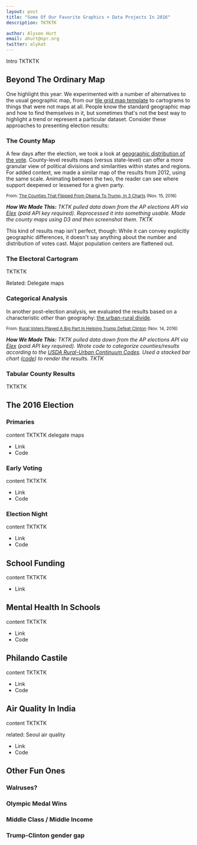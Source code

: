 ```yaml
---
layout: post
title: "Some Of Our Favorite Graphics + Data Projects In 2016"
description: TKTKTK

author: Alyson Hurt
email: ahurt@npr.org
twitter: alykat
---
```


Intro TKTKTK

## Beyond The Ordinary Map

One highlight this year: We experimented with a number of alternatives to the usual geographic map, from our [tile grid map template](http://blog.apps.npr.org/2015/05/11/hex-tile-maps.html) to cartograms to things that were not maps at all. People know the standard geographic map and how to find themselves in it, but sometimes that's not the best way to highlight a trend or represent a particular dataset. Consider these approaches to presenting election results:

### The County Map

A few days after the election, we took a look at [geographic distribution of the vote](http://www.npr.org/2016/11/15/502032052/lots-of-people-voted-for-obama-and-trump-heres-where-in-3-charts). County-level results maps (versus state-level) can offer a more granular view of political divisions and similarities within states and regions. For added context, we made a similar map of the results from 2012, using the same scale. Animating between the two, the reader can see where support deepened or lessened for a given party.

<small>From: [The Counties That Flipped From Obama To Trump, In 3 Charts](http://www.npr.org/2016/11/15/502032052/lots-of-people-voted-for-obama-and-trump-heres-where-in-3-charts) (Nov. 15, 2016)</small>

<div id="responsive-embed-elex-map-county-margins-20161110"></div>
<script type="text/javascript" src="//pym.nprapps.org/pym.v1.min.js"></script>
<script>
    var el = document.getElementById('responsive-embed-elex-map-county-margins-20161110');
    var pymParent = new pym.Parent(el.id, '//apps.npr.org/dailygraphics/graphics/elex-map-county-margins-20161110/child.html', {});
</script>

_**How We Made This:** TKTK pulled data down from the AP elections API via [Elex](http://elex.readthedocs.io/en/latest/) (paid API key required). Reprocessed it into something usable. Made the county maps using D3 and then screenshot them. TKTK_

This kind of results map isn't perfect, though: While it can convey explicitly geographic differences, it doesn't say anything about the number and distribution of votes cast. Major population centers are flattened out.

### The Electoral Cartogram

TKTKTK

Related: Delegate maps

### Categorical Analysis

In another post-election analysis, we evaluated the results based on a characteristic _other_ than geography: [the urban-rural divide](http://www.npr.org/2016/11/14/501737150/rural-voters-played-a-big-part-in-helping-trump-defeat-clinton).

<small>From: [Rural Voters Played A Big Part In Helping Trump Defeat Clinton](http://www.npr.org/2016/11/14/501737150/rural-voters-played-a-big-part-in-helping-trump-defeat-clinton) (Nov. 14, 2016)</small>

<div id="responsive-embed-elex-rural-2016-20161110"></div>
<script type="text/javascript" src="//pym.nprapps.org/pym.v1.min.js"></script>
<script>
    var el = document.getElementById('responsive-embed-elex-rural-2016-20161110');
    var pymParent = new pym.Parent(el.id, '//apps.npr.org/dailygraphics/graphics/elex-rural-2016-20161110/child.html', {});
</script>

_**How We Made This:** TKTK pulled data down from the AP elections API via [Elex](http://elex.readthedocs.io/en/latest/) (paid API key required). Wrote code to categorize counties/results according to the [USDA Rural-Urban Continuum Codes](https://www.ers.usda.gov/data-products/rural-urban-continuum-codes/). Used a stacked bar chart ([code](https://github.com/nprapps/graphics-archive/tree/master/2016/11/elex-rural-2016-20161110)) to render the results. TKTK_

### Tabular County Results

TKTKTK




## The 2016 Election

### Primaries

content TKTKTK delegate maps

* Link
* Code

### Early Voting

content TKTKTK

* Link
* Code

### Election Night

content TKTKTK

* Link
* Code

## School Funding

content TKTKTK

* Link

## Mental Health In Schools

content TKTKTK

* Link
* Code

## Philando Castile

content TKTKTK

* Link
* Code

## Air Quality In India

content TKTKTK

related: Seoul air quality

* Link
* Code

## Other Fun Ones

### Walruses?

### Olympic Medal Wins

### Middle Class / Middle Income

### Trump-Clinton gender gap
